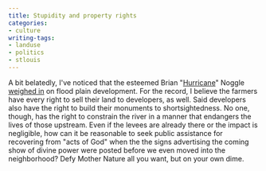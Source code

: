 ```yaml
---
title: Stupidity and property rights
categories:
- culture
writing-tags:
- landuse
- politics
- stlouis
---
```


A bit belatedly, I've noticed that the esteemed Brian "[Hurricane][1]" Noggle [weighed in][2] on flood plain development.  For the record, I believe the farmers have every right to sell their land to developers, as well.  Said developers also have the right to build their monuments to shortsightedness.  No one, though, has the right to constrain the river in a manner that endangers the lives of those upstream.  Even if the levees are already there or the impact is negligible, how can it be reasonable to seek public assistance for recovering from "acts of God" when the the signs advertising the coming show of divine power were posted before we even moved into the neighborhood?  Defy Mother Nature all you want, but on your own dime.

   [1]: http://angelweaving.blogspot.com/2003_06_29_angelweaving_archive.html#105707759896924327
   [2]: http://stlbrianj.blogspot.com/2003_06_22_archive.html#105676929369942962
